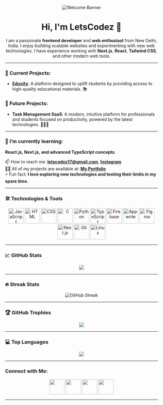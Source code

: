 <p align="center">
  <img src="https://github.com/user-attachments/assets/f987e8bb-9d26-4985-a7b4-520080fc97d6" alt="Welcome Banner" />
</p>

<h1 align="center">Hi, I'm LetsCodez 👋</h1>

<p align="center">
  I am a passionate <strong>frontend developer</strong> and <strong>web enthusiast</strong> from New Delhi, India. I enjoy building scalable websites and experimenting with new web technologies. I have experience working with <strong>Next.js</strong>, <strong>React</strong>, <strong>Tailwind CSS</strong>, and other modern web tools.
</p>

<hr />

### 🚀 Current Projects:
- **[Eduvity](https://eduvity.vercel.app/)**: A platform designed to uplift students by providing access to high-quality educational materials. 📚

### 🔮 Future Projects:
- **Task Management SaaS**: A modern, intuitive platform for professionals and students focused on productivity, powered by the latest technologies. 🧑‍💻✨

<hr />

### 🌱 I’m currently learning:
**React.js, Next.js, and advanced TypeScript concepts**.

📫 How to reach me: **letscodez17@gmail.com**, **[Instagram](https://www.instagram.com/letscodez17/?utm_source=ig_web_button_share_sheet)**  
👨‍💻 All of my projects are available at: **[My Portfolio](https://github.com/LetsCodez)**  
⚡ Fun fact: **I love exploring new technologies and testing their limits in my spare time.**

<hr />

### 🛠️ Technologies & Tools

<p align="center">
  <img width="50" height="50" src="https://cdn.worldvectorlogo.com/logos/logo-javascript.svg" alt="JavaScript" />
  <img width="50" height="50" src="https://imgs.search.brave.com/-A7DMn2sD4NJtodxwkO-SQM6qd5-pMzItJulgw-SvIQ/rs:fit:860:0:0:0/g:ce/aHR0cHM6Ly9jZG4u/d29ybGR2ZWN0b3Js/b2dvLmNvbS9sb2dv/cy9odG1sLTEuc3Zn" alt="HTML" />
  <img width="50" height="50" src="https://imgs.search.brave.com/kTKvDjFg8uSx56pZHmcFxgYwJRkOlbH6oHO9WSe8TFA/rs:fit:860:0:0:0/g:ce/aHR0cHM6Ly91cGxv/YWQud2lraW1lZGlh/Lm9yZy93aWtpcGVk/aWEvY29tbW9ucy82/LzYyL0NTUzNfbG9n/by5zdmc" alt="CSS" />
  <img width="50" height="50" src="https://imgs.search.brave.com/hlJLlUrLwzhpgfcIGN6vE9eNlJsA4TAPtoEGQNUY0e4/rs:fit:860:0:0:0/g:ce/aHR0cHM6Ly91cGxv/YWQud2lraW1lZGlh/Lm9yZy93aWtpcGVk/aWEvY29tbW9ucy8x/LzE4L0NfUHJvZ3Jh/bW1pbmdfTGFuZ3Vh/Z2Uuc3Zn" alt="C" />
  <img width="50" height="50" src="https://imgs.search.brave.com/RhPaD1k9tjMWwfnmHCQrCW1RHH-vy0ZbXaCza2IuQWM/rs:fit:860:0:0:0/g:ce/aHR0cHM6Ly91cGxv/YWQud2lraW1lZGlh/Lm9yZy93aWtpcGVk/aWEvY29tbW9ucy8x/LzFmL1B5dGhvbl9s/b2dvXzAxLnN2Zw" alt="Python" />
  <img width="50" height="50" src="https://imgs.search.brave.com/b1mza9u8ePJdo9VHfx00bmjzGwVI_b7cLPA1ONSjIL0/rs:fit:860:0:0:0/g:ce/aHR0cHM6Ly91cGxv/YWQud2lraW1lZGlh/Lm9yZy93aWtpcGVk/aWEvY29tbW9ucy80/LzRjL1R5cGVzY3Jp/cHRfbG9nb18yMDIw/LnN2Zw" alt="TypeScript" />
  <img width="50" src="https://imgs.search.brave.com/3gllpEmavu9dzh_yEiqGliv-7DCB05x-bNt990muJu8/rs:fit:860:0:0:0/g:ce/aHR0cHM6Ly9hc3Nl/dHMuc3RpY2twbmcu/Y29tL2ltYWdlcy81/ODQ3ZjQwZWNlZjEw/MTRjMGI1ZTQ4OGEu/cG5n" alt="Firebase" />
  <img width="50" src="https://imgs.search.brave.com/rY0t81hfytsej1UVnekrzqJEaXkKgT5RJ2WZ-0yyPGM/rs:fit:860:0:0:0/g:ce/aHR0cHM6Ly9hcHB3/cml0ZS5pby9hc3Nl/dHMvbG9nb21hcmsv/bG9nby5zdmc" alt="Appwrite" />
  <img width="50" src="https://imgs.search.brave.com/Cw7Uw4d-7CL2cDKMniS2oWCf59xdnLFUi1BXIibyguY/rs:fit:860:0:0:0/g:ce/aHR0cHM6Ly91cGxv/YWQud2lraW1lZGlh/Lm9yZy93aWtpcGVk/aWEvY29tbW9ucy8z/LzMzL0ZpZ21hLWxv/Z28uc3Zn" alt="Figma" />
  <img width="50" src="https://seeklogo.com/images/N/next-js-icon-logo-EE302D5DBD-seeklogo.com.png" alt="Next.js" />
  <img width="50" src="https://static-00.iconduck.com/assets.00/git-icon-512x512-61zfmvxk.png" alt="Git" />
  <img width="50" src="https://1000logos.net/wp-content/uploads/2017/03/LINUX-LOGO-453x500.png" alt="Linux" />
</p>

<hr />

### 📈 GitHub Stats

<p align="center">
  <img src="https://github-readme-stats.vercel.app/api?username=LetsCodez&show_icons=true&theme=dark" />
</p>

<hr />

### 🔥 Streak Stats

<p align="center">
  <img src="https://github-readme-streak-stats.herokuapp.com/?user=LetsCodez&theme=dark" alt="GitHub Streak" />
</p>

<hr />

### 🏆 GitHub Trophies

<p align="center">
  <img src="https://github-profile-trophy.vercel.app/?username=LetsCodez&theme=radical&no-bg=false&row=2&column=4" />
</p>

<hr />

### 💻 Top Languages

<p align="center">
  <img src="https://github-readme-stats.vercel.app/api/top-langs/?username=LetsCodez&layout=compact&theme=radical" />
</p>

<hr />

### Connect with Me:

<p align="center">
  <a href="https://www.linkedin.com/in/anuj-sah-0ab175334/"><img width="50" src="https://upload.wikimedia.org/wikipedia/commons/c/ca/LinkedIn_logo_initials.png" /></a>
  <a href="https://www.instagram.com/letscodez17/?utm_source=ig_web_button_share_sheet"><img width="50" src="https://cdn4.iconfinder.com/data/icons/social-media-logos-6/512/62-instagram-128.png" /></a>
  <a href="https://github.com/LetsCodez"><img width="50" src="https://upload.wikimedia.org/wikipedia/commons/9/91/Octicons-mark-github.svg" /></a>
  <a href="mailto:letscodez17@gmail.com"><img width="50" src="https://mailmeteor.com/logos/assets/PNG/Gmail_Logo_128px.png" /></a>
</p>
<hr />
